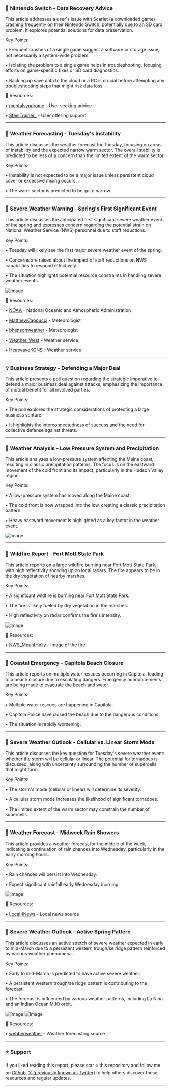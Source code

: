 ### 🤖 Nintendo Switch - Data Recovery Advice

This article addresses a user's issue with Scarlet (a downloaded game) crashing frequently on their Nintendo Switch, potentially due to an SD card problem.  It explores potential solutions for data preservation.

Key Points:

• Frequent crashes of a single game suggest a software or storage issue, not necessarily a system-wide problem.


• Isolating the problem to a single game helps in troubleshooting, focusing efforts on game-specific fixes or SD card diagnostics.


• Backing up save data to the cloud or a PC is crucial before attempting any troubleshooting steps that might risk data loss.



🔗 Resources:

• [mentalsyndrome](https://x.com/mentalsyndrome) - User seeking advice


• [SteelTrainer_](https://x.com/SteelTrainer_) - User offering support


---
### 🤖 Weather Forecasting - Tuesday's Instability

This article discusses the weather forecast for Tuesday, focusing on areas of instability and the expected narrow warm sector.  The overall stability is predicted to be less of a concern than the limited extent of the warm sector.

Key Points:

• Instability is not expected to be a major issue unless persistent cloud cover or excessive mixing occurs.


• The warm sector is predicted to be quite narrow.



---
### 🤖 Severe Weather Warning - Spring's First Significant Event

This article discusses the anticipated first significant severe weather event of the spring and expresses concern regarding the potential strain on National Weather Service (NWS) personnel due to staff reductions.

Key Points:

• Tuesday will likely see the first major severe weather event of the spring.


• Concerns are raised about the impact of staff reductions on NWS capabilities to respond effectively.


• The situation highlights potential resource constraints in handling severe weather events.


![Image](https://pbs.twimg.com/media/Gk_YyMfXcAAy3md?format=png&name=small)

🔗 Resources:

• [NOAA](https://x.com/NOAA) - National Oceanic and Atmospheric Administration


• [MatthewCappucci](https://x.com/MatthewCappucci) - Meteorologist


• [bhensonweather](https://x.com/bhensonweather) - Meteorologist


• [Weather_West](https://x.com/Weather_West) - Weather service


• [HeatwaveKGNS](https://x.com/HeatwaveKGNS) - Weather service


---
### 💡 Business Strategy - Defending a Major Deal

This article presents a poll question regarding the strategic imperative to defend a major business deal against attacks, emphasizing the importance of mutual benefit for all involved parties.

Key Points:

• The poll explores the strategic considerations of protecting a large business venture.


• It highlights the interconnectedness of success and the need for collective defense against threats.


---
### 🤖 Weather Analysis - Low Pressure System and Precipitation

This article analyzes a low-pressure system affecting the Maine coast, resulting in classic precipitation patterns. The focus is on the eastward movement of the cold front and its impact, particularly in the Hudson Valley region.

Key Points:

• A low-pressure system has moved along the Maine coast.


• The cold front is now wrapped into the low, creating a classic precipitation pattern.


• Heavy eastward movement is highlighted as a key factor in the weather event.


![Image](https://pbs.twimg.com/media/Gk_cXkZXwAA8VBM?format=jpg&name=small)

---
### 🤖 Wildfire Report - Fort Mott State Park

This article reports on a large wildfire burning near Fort Mott State Park, with high reflectivity showing up on local radars. The fire appears to be in the dry vegetation of nearby marshes.

Key Points:

• A significant wildfire is burning near Fort Mott State Park.


• The fire is likely fueled by dry vegetation in the marshes.


• High reflectivity on radar confirms the fire's intensity.


![Image](https://pbs.twimg.com/media/Gk-zVpubcAADhlm?format=png&name=small)

🔗 Resources:

• [NWS_MountHolly](https://x.com/NWS_MountHolly/status/1895931652322603036/photo/1) - Image of the fire



---
### 🤖 Coastal Emergency - Capitola Beach Closure

This article reports on multiple water rescues occurring in Capitola, leading to a beach closure due to escalating dangers.  Emergency announcements are being made to evacuate the beach and water.

Key Points:

• Multiple water rescues are happening in Capitola.


• Capitola Police have closed the beach due to the dangerous conditions.


• The situation is rapidly worsening.


---
### 🤖 Severe Weather Outlook - Cellular vs. Linear Storm Mode

This article discusses the key question for Tuesday's severe weather event: whether the storm will be cellular or linear.  The potential for tornadoes is discussed, along with uncertainty surrounding the number of supercells that might form.

Key Points:

• The storm's mode (cellular or linear) will determine its severity.


• A cellular storm mode increases the likelihood of significant tornadoes.


• The limited extent of the warm sector may constrain the number of supercells.


---
### 🤖 Weather Forecast - Midweek Rain Showers

This article provides a weather forecast for the middle of the week, indicating a continuation of rain chances into Wednesday, particularly in the early morning hours.

Key Points:

• Rain chances will persist into Wednesday.


• Expect significant rainfall early Wednesday morning.



![Image](https://pbs.twimg.com/media/Gk-kIyQXQAAZY9q?format=jpg&name=small)

🔗 Resources:

• [Local4News](https://x.com/Local4News) - Local news source


---
### 🤖 Severe Weather Outlook - Active Spring Pattern

This article discusses an active stretch of severe weather expected in early to mid-March due to a persistent western trough/se ridge pattern reinforced by various weather phenomena.

Key Points:

• Early to mid-March is predicted to have active severe weather.


• A persistent western trough/se ridge pattern is contributing to the forecast.


• The forecast is influenced by various weather patterns, including La Niña and an Indian Ocean MJO orbit.



![Image](https://pbs.twimg.com/media/Gk9oFJhWIAAw8VJ?format=jpg&name=small)
![Image](https://pbs.twimg.com/media/Gk9oFI9bQAUvpd2?format=jpg&name=small)

🔗 Resources:

• [webberweather](https://x.com/webberweather) - Weather forecasting source


---

### ⭐️ Support

If you liked reading this report, please star ⭐️ this repository and follow me on [Github](https://github.com/Drix10), [𝕏 (previously known as Twitter)](https://x.com/DRIX_10_) to help others discover these resources and regular updates.

---